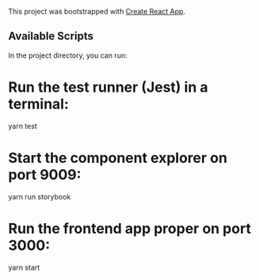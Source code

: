 This project was bootstrapped with [Create React App](https://github.com/facebook/create-react-app).

## Available Scripts

In the project directory, you can run:

# Run the test runner (Jest) in a terminal:
yarn test

# Start the component explorer on port 9009:
yarn run storybook

# Run the frontend app proper on port 3000:
yarn start
